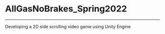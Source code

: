 # AllGasNoBrakes_Spring2022
----------------------------------------------------------
Developing a 2D side scrolling video game using Unity Engine
